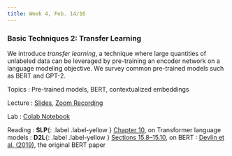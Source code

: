 ```yaml
---
title: Week 4, Feb. 14/16
---
```


### Basic Techniques 2: Transfer Learning

We introduce _transfer learning_, a technique where large quantities of unlabeled data can be leveraged by 
pre-training an encoder network on a language modeling objective. We survey common pre-trained models such as BERT 
and GPT-2.

Topics
: Pre-trained models, BERT, contextualized embeddings

Lecture
: [Slides](https://drive.google.com/file/d/1hxwbBAZDzuhPDhm_0-mb-xuPEeLovsM5/view?usp=sharing),
[Zoom Recording](https://nyu.zoom.us/rec/share/YvBGc1Li1EohCok_ZwHI9vvUae4soS3TliGH-x75JmPGHwTojyYLUHJwIzbvmcHq.S-rv0uYasJK6-osW )


Lab
: [Colab Notebook](https://colab.research.google.com/drive/19u3bxWWeoOGD2eb5AtjSQUDiYbgdTDDl?usp=sharing)

Reading
: **SLP**{: .label .label-yellow } [Chapter 10](https://web.stanford.edu/~jurafsky/slp3/10.pdf), on Transformer 
language models
: **D2L**{: .label .label-yellow }
[Sections 15.8–15.10](https://d2l.ai/chapter_natural-language-processing-pretraining/bert.html), on BERT
: [Devlin et al. (2019)](https://aclanthology.org/N19-1423/), the original BERT paper